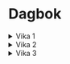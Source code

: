 # Dagbok

<details>
<summary>Vika 1</summary>

- [Mánudagur](./2021-11-22.md)  
- [Þriðjudagur](./2021-11-23.md)
- [Miðvikudagur](./2021-11-24.md)
- [Fimmtudagur](./2021-11-25.md)
- [Föstudagur](./2021-11-26.md)
- [Laugardagur](./2021-11-27.md)

</details>



<details>
<summary>Vika 2</summary>

- [Mánudagur](./2021-11-29.md)  
- [Þriðjudagur](./2021-11-30.md)
- [Miðvikudagur](./2021-12-01.md)
- [Fimmtudagur](./2021-12-02.md)
- [Föstudagur](./2021-12-03.md)

</details>



<details>
<summary>Vika 3</summary>

- [Mánudagur](./2021-12-06.md)  
- [Þriðjudagur](./2021-12-07.md)
- [Miðvikudagur](./2021-12-08.md)
- [Fimmtudagur](./2021-12-09.md)
- [Föstudagur](./2021-12-10.md)

</details>
